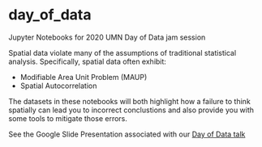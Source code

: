 # day_of_data
Jupyter Notebooks for 2020 UMN Day of Data jam session

Spatial data violate many of the assumptions of traditional statistical analysis.
Specifically, spatial data often exhibit:

* Modifiable Area Unit Problem (MAUP)
* Spatial Autocorrelation

The datasets in these notebooks will both highlight how a failure to think spatially
can lead you to incorrect conclustions and also provide you with some tools to 
mitigate those errors.

See the Google Slide Presentation associated with our [Day of Data talk]( https://docs.google.com/presentation/d/10nTs5LHpczp6FDM0nwXN91RZJr6ZTxdepzAzi6XUamI/edit?usp=sharing)
